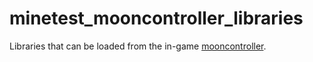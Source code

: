 # minetest_mooncontroller_libraries
Libraries that can be loaded from the in-game [mooncontroller](https://github.com/BuckarooBanzay/mooncontroller).

